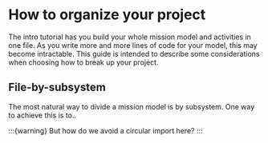 # How to organize your project

The intro tutorial has you build your whole mission model and activities in one file. As you write more and more lines
of code for your model, this may become intractable. This guide is intended to describe some considerations when
choosing how to break up your project.

## File-by-subsystem
The most natural way to divide a mission model is by subsystem. One way to achieve this is to..

:::{warning}
But how do we avoid a circular import here?
:::